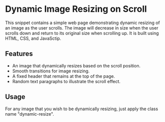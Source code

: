 # Dynamic Image Resizing on Scroll

This snippet contains a simple web page demonstrating dynamic resizing of an image as the user scrolls. The image will decrease in size when the user scrolls down and return to its original size when scrolling up. It is built using HTML, CSS, and JavaSctip.


## Features

- An image that dynamically resizes based on the scroll position.
- Smooth transitions for image resizing.
- A fixed header that remains at the top of the page.
- Random text paragraphs to illustrate the scroll effect.

## Usage

For any image that you wish to be dynamically resizing, just apply the class name "dynamic-resize".

